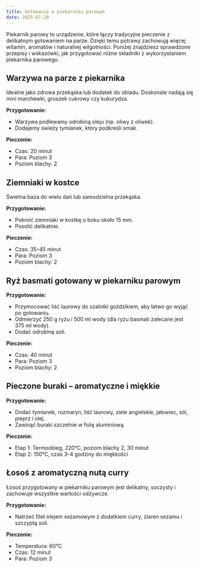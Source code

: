 ```yaml
---
title: Gotowanie w piekarniku parowym 
date: 2025-07-29
---
```


Piekarnik parowy to urządzenie, które łączy tradycyjne pieczenie z delikatnym gotowaniem na parze. Dzięki temu potrawy zachowują więcej witamin, aromatów i naturalnej wilgotności. Poniżej znajdziesz sprawdzone przepisy i wskazówki, jak przygotować różne składniki z wykorzystaniem piekarnika parowego.

## Warzywa na parze z piekarnika

Idealne jako zdrowa przekąska lub dodatek do obiadu. Doskonale nadają się mini marchewki, groszek cukrowy czy kukurydza.

**Przygotowanie:**  
- Warzywa podlewamy odrobiną oleju (np. oliwy z oliwek).  
- Dodajemy świeży tymianek, który podkreśli smak.

**Pieczenie:**  
- Czas: 20 minut  
- Para: Poziom 3  
- Poziom blachy: 2

## Ziemniaki w kostce

Świetna baza do wielu dań lub samodzielna przekąska.

**Przygotowanie:**  
- Pokroić ziemniaki w kostkę o boku około 15 mm.  
- Posolić delikatnie.

**Pieczenie:**  
- Czas: 35–45 minut  
- Para: Poziom 3  
- Poziom blachy: 2

## Ryż basmati gotowany w piekarniku parowym

**Przygotowanie:**  
- Przymocować liść laurowy do szalotki goździkiem, aby łatwo go wyjąć po gotowaniu.  
- Odmierzyć 250 g ryżu i 500 ml wody (dla ryżu basmati zalecane jest 375 ml wody).  
- Dodać odrobinę soli.

**Pieczenie:**  
- Czas: 40 minut  
- Para: Poziom 3  
- Poziom blachy: 2

## Pieczone buraki – aromatyczne i miękkie

**Przygotowanie:**  
- Dodać tymianek, rozmaryn, liść laurowy, ziele angielskie, jałowiec, sól, pieprz i olej.  
- Zawinąć buraki szczelnie w folię aluminiową.

**Pieczenie:**  
- Etap 1: Termoobieg, 220°C, poziom blachy 2, 30 minut  
- Etap 2: 150°C, czas 3–4 godziny do miękkości

## Łosoś z aromatyczną nutą curry

Łosoś przygotowany w piekarniku parowym jest delikatny, soczysty i zachowuje wszystkie wartości odżywcze.

**Przygotowanie:**  
- Natrzeć filet olejem sezamowym z dodatkiem curry, ziaren sezamu i szczyptą soli.

**Pieczenie:**  
- Temperatura: 60°C  
- Czas: 12 minut  
- Para: Poziom 3
